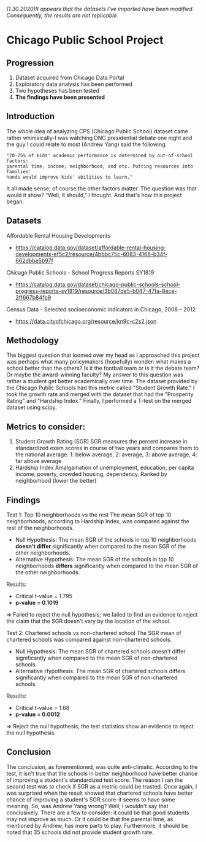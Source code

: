 *(1.30.2020)It appears that the datasets I've imported have been modified. Consequently, the results are not replicable.*

# Chicago Public School Project

## Progression
  1. Dataset acquired from Chicago Data Portal
  2. Exploratory data analysis has been performed
  3. Two hypotheses has been tested
  4. **The findings have been presented**
  
  
## Introduction
The whole idea of analyzing CPS (Chicago Public School) dataset came rather whimsically-I was watching DNC presidential debate one night and the guy I could relate to most (Andrew Yang) said the following:
    
    "70-75% of kids' academic performance is determined by out-of-school factors: 
    parental time, income, neighborhood, and etc. Putting resources into families' 
    hands would improve kids' abilities to learn."
    
It all made sense; of course the other factors matter. The question was that would it show? "Well, it should," I thought. And that's how this project began.

## Datasets
Affordable Rental Housing Developments

* https://catalog.data.gov/dataset/affordable-rental-housing-developments-ef5c2/resource/4bbbc75c-6083-4168-b34f-662dbbe5b97f

Chicago Public Schools - School Progress Reports SY1819

* https://catalog.data.gov/dataset/chicago-public-schools-school-progress-reports-sy1819/resource/3b087de5-b047-47fa-8ece-2ff667b84fb9

Census Data - Selected socioeconomic indicators in Chicago, 2008 – 2012

* https://data.cityofchicago.org/resource/kn9c-c2s2.json

## Methodology
The biggest question that loomed over my head as I approached this project was perhaps what many policymakers (hopefully) wonder: what makes a school better than the others? Is it the football team or is it the debate team? Or maybe the award-winning faculty? My answer to this question was rather a student get better academically over time. The dataset provided by the Chicago Public Schools had this metric called "Student Growth Rate." I took the growth rate and merged with the dataset that had the "Prosperity Rating" and "Hardship Index." Finally, I performed a T-test on the merged dataset using scipy.

## Metrics to consider:
  1. Student Growth Rating (SGR)
     SGR measures the percent increase in standardized exam scores in course of two years and compares them to the national average. 1: below average, 2: average, 3: above average, 4: far above average
  2. Hardship Index
     Amalgamation of unemployment, education, per capita income, poverty, crowded housing, dependency. Ranked by neighborhood (lower the better)
  
## Findings
Test 1: Top 10 neighborhoods vs the rest
The mean SGR of top 10 neighborhoods, according to Hardship Index, was compared against the rest of the neighborhoods. 
* Null Hypothesis: The mean SGR of the schools in top 10 neighborhoods **doesn't differ** significantly when compared to the mean SGR of the other neighborhoods.
* Alternative Hypothesis: The mean SGR of the schools in top 10 neighborhoods **differs** significantly when compared to the mean SGR of the other neighborhoods.

Results:
* Critical t-value = 1.795
* **p-value = 0.1019**

=> Failed to reject the null hypothesis; we failed to find an evidence to reject the claim that the SGR doesn't vary by the location of the school.

Test 2: Chartered schools vs non-chartered school
The SGR mean of chartered schools was compared against non-chartered schools.
* Null Hypothesis: The mean SGR of chartered schools doesn't differ significantly when compared to the mean SGR of non-chartered schools.
* Alternative Hypothesis: The mean SGR of chartered schools differs significantly when compared to the mean SGR of non-chartered schools.

Results:
* Critical t-value = 1.68
* **p-value = 0.0012**

=> Reject the null hypothesis; the test statistics show an evidence to reject the null hypothesis.

## Conclusion
The conclusion, as forementioned, was quite anti-climatic. According to the test, it isn't true that the schools in better neighborhood have better chance of improving a student's standardized test score. The reason I ran the second test was to check if SGR as a metric could be trusted. Once again, I was surprised when the result showed that chartered schools have better chance of improving a student's SGR score-it seems to have some meaning. So, was Andrew Yang wrong? Well, I wouldn't say that conclusively. There are a few to consider: it could be that good students may not improve as much. Or it could be that the parental time, as mentioned by Andrew, has more parts to play. Furthermore, it should be noted that 35 schools did not provide student growth rate.

